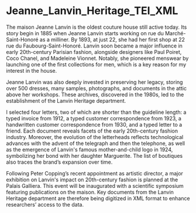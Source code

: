 # Jeanne_Lanvin_Heritage_TEI_XML
The maison Jeanne Lanvin is the oldest couture house still active today. Its story begin in 1885 when Jeanne Lanvin starts working on rue du Marché-Saint-Honoré as a milliner. By 1893, at just 22, she had her first shop at 22 rue du Faubourg-Saint-Honoré. Lanvin soon became a major influence in early 20th-century Parisian fashion, alongside designers like Paul Poiret, Coco Chanel, and Madeleine Vionnet. Notably, she pioneered menswear by launching one of the first collections for men, which is a key reason for my interest in the house.

Jeanne Lanvin was also deeply invested in preserving her legacy, storing over 500 dresses, many samples, photographs, and documents in the attic above her workshops. These archives, discovered in the 1980s, led to the establishment of the Lanvin Heritage department.

I selected four letters, two of which are shorter than the guideline length: a typed invoice from 1912, a typed customer correspondence from 1923, a handwritten customer correspondence from 1930, and a typed letter to a friend. Each document reveals facets of the early 20th-century fashion industry. Moreover, the evolution of the letterheads reflects technological advances with the advent of the telegraph and then the telephone, as well as the emergence of Lanvin's famous mother-and-child logo in 1924, symbolizing her bond with her daughter Marguerite. The list of boutiques also traces the brand’s expansion over time.

Following Peter Copping’s recent appointment as artistic director, a major exhibition on Lanvin's impact on 20th-century fashion is planned at the Palais Galliera. This event will be inaugurated with a scientific symposium featuring publications on the maison. Key documents from the Lanvin Heritage department are therefore being digitized in XML format to enhance researchers’ access to the data.

